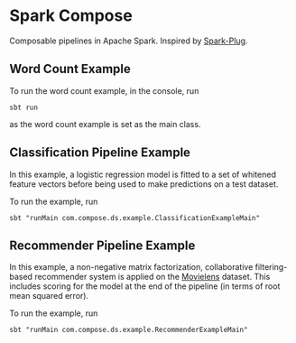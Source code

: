 # Spark Compose

Composable pipelines in Apache Spark. Inspired by [Spark-Plug](https://github.com/springnz/sparkplug).

## Word Count Example

To run the word count example, in the console, run
```
sbt run
```
as the word count example is set as the main class.

## Classification Pipeline Example

In this example, a logistic regression model is fitted to a set of whitened feature vectors before being used to make predictions on a test dataset.

To run the example, run
```
sbt "runMain com.compose.ds.example.ClassificationExampleMain"
```

## Recommender Pipeline Example

In this example, a non-negative matrix factorization, collaborative filtering-based recommender system is applied on the [Movielens](https://grouplens.org/datasets/movielens/100k/) dataset. This includes scoring for the model at the end of the pipeline (in terms of root mean squared error).

To run the example, run
```
sbt "runMain com.compose.ds.example.RecommenderExampleMain"
```
